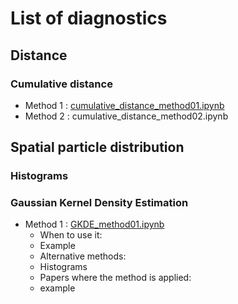 # List of diagnostics

## Distance
### Cumulative distance
* Method 1 : [cumulative_distance_method01.ipynb](cumulative_distance_method01.ipynb)
* Method 2 : cumulative_distance_method02.ipynb

## Spatial particle distribution 
### Histograms

### Gaussian Kernel Density Estimation
* Method 1 : [GKDE_method01.ipynb](GKDE_method01.ipynb)
  * When to use it:
   * Example
  * Alternative methods:
   * Histograms
  * Papers where the method is applied:
   * example
